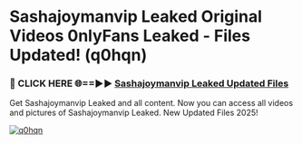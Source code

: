 # Sashajoymanvip Leaked Original Videos 0nlyFans Leaked - Files Updated! (q0hqn)

<h3>🔴 CLICK HERE 🌐==►► <a href="https://tinyurl.com/2m67pmp6" rel="nofollow">Sashajoymanvip Leaked Updated Files</a></h3>

Get Sashajoymanvip Leaked and all content. Now you can access all videos and pictures of Sashajoymanvip Leaked. New Updated Files 2025!

[![q0hqn](https://i.imgur.com/H4QAA4z.gif)](https://tinyurl.com/2m67pmp6)